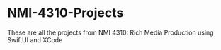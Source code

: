 # NMI-4310-Projects
These are all the projects from NMI 4310: Rich Media Production using SwiftUI and XCode
